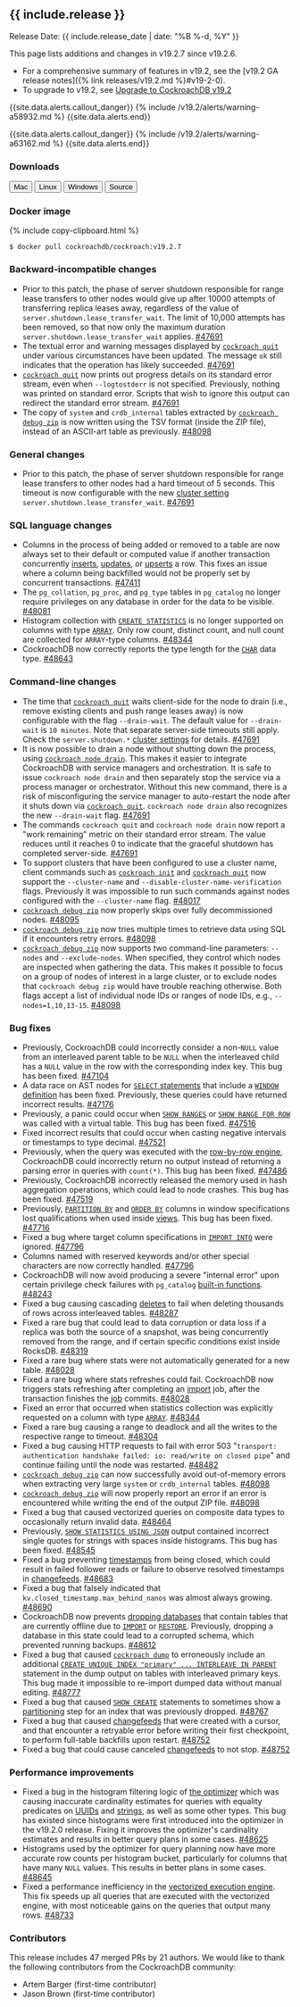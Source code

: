 <h2 id="{{ include.release | slugify }}">{{ include.release }}</h2>

Release Date: {{ include.release_date | date: "%B %-d, %Y" }}

This page lists additions and changes in v19.2.7 since v19.2.6.

- For a comprehensive summary of features in v19.2, see the [v19.2 GA release notes]({% link releases/v19.2.md %}#v19-2-0).
- To upgrade to v19.2, see [Upgrade to CockroachDB v19.2](https://www.cockroachlabs.com/docs/v19.2/upgrade-cockroach-version)

{{site.data.alerts.callout_danger}}
{% include /v19.2/alerts/warning-a58932.md %}
{{site.data.alerts.end}}

{{site.data.alerts.callout_danger}}
{% include /v19.2/alerts/warning-a63162.md %}
{{site.data.alerts.end}}

<h3 id="v19-2-7-downloads">Downloads</h3>

<div id="os-tabs" class="clearfix os-tabs_button-outline-primary">
    <a href="https://binaries.cockroachdb.com/cockroach-v19.2.7.darwin-10.9-amd64.tgz"><button id="mac" data-eventcategory="mac-binary-release-notes">Mac</button></a>
    <a href="https://binaries.cockroachdb.com/cockroach-v19.2.7.linux-amd64.tgz"><button id="linux" data-eventcategory="linux-binary-release-notes">Linux</button></a>
    <a href="https://binaries.cockroachdb.com/cockroach-v19.2.7.windows-6.2-amd64.zip"><button id="windows" data-eventcategory="windows-binary-release-notes">Windows</button></a>
    <a href="https://binaries.cockroachdb.com/cockroach-v19.2.7.src.tgz"><button id="source" data-eventcategory="source-release-notes">Source</button></a>
</div>

<h3 id="v19-2-7-docker-image">Docker image</h3>

{% include copy-clipboard.html %}
~~~shell
$ docker pull cockroachdb/cockroach:v19.2.7
~~~

<h3 id="v19-2-7-backward-incompatible-changes">Backward-incompatible changes</h3>

- Prior to this patch, the phase of server shutdown responsible for range lease transfers to other nodes would give up after 10000 attempts of transferring replica leases away, regardless of the value of `server.shutdown.lease_transfer_wait`. The limit of 10,000 attempts has been removed, so that now only the maximum duration `server.shutdown.lease_transfer_wait` applies. [#47691][#47691]
- The textual error and warning messages displayed by [`cockroach quit`](https://www.cockroachlabs.com/docs/v19.2/cockroach-quit) under various circumstances have been updated. The message `ok` still indicates that the operation has likely succeeded. [#47691][#47691]
- [`cockroach quit`](https://www.cockroachlabs.com/docs/v19.2/cockroach-quit) now prints out progress details on its standard error stream, even when `--logtostderr` is not specified. Previously, nothing was printed on standard error. Scripts that wish to ignore this output can redirect the standard error stream. [#47691][#47691]
- The copy of `system` and `crdb_internal` tables extracted by [`cockroach debug zip`](https://www.cockroachlabs.com/docs/v19.2/cockroach-debug-zip) is now written using the TSV format (inside the ZIP file), instead of an ASCII-art table as previously. [#48098][#48098]

<h3 id="v19-2-7-general-changes">General changes</h3>

- Prior to this patch, the phase of server shutdown responsible for range lease transfers to other nodes had a hard timeout of 5 seconds. This timeout is now configurable with the new [cluster setting](https://www.cockroachlabs.com/docs/v19.2/set-cluster-setting) `server.shutdown.lease_transfer_wait`. [#47691][#47691]

<h3 id="v19-2-7-sql-language-changes">SQL language changes</h3>

- Columns in the process of being added or removed to a table are now always set to their default or computed value if another transaction concurrently [inserts](https://www.cockroachlabs.com/docs/v19.2/insert), [updates](https://www.cockroachlabs.com/docs/v19.2/update), or [upserts](https://www.cockroachlabs.com/docs/v19.2/upsert) a row. This fixes an issue where a column being backfilled would not be properly set by concurrent transactions. [#47411][#47411]
- The `pg_collation`, `pg_proc`, and `pg_type` tables in `pg_catalog` no longer require privileges on any database in order for the data to be visible. [#48081][#48081]
- Histogram collection with [`CREATE STATISTICS`](https://www.cockroachlabs.com/docs/v19.2/create-statistics) is no longer supported on columns with type [`ARRAY`](https://www.cockroachlabs.com/docs/v19.2/array). Only row count, distinct count, and null count are collected for `ARRAY`-type columns. [#48344][#48344]
- CockroachDB now correctly reports the type length for the [`CHAR`](https://www.cockroachlabs.com/docs/v19.2/string) data type. [#48643][#48643]

<h3 id="v19-2-7-command-line-changes">Command-line changes</h3>

- The time that [`cockroach quit`](https://www.cockroachlabs.com/docs/v19.2/cockroach-quit) waits client-side for the node to drain (i.e., remove existing clients and push range leases away) is now configurable with the flag `--drain-wait`. The default value for `--drain-wait` is `10 minutes`. Note that separate server-side timeouts still apply. Check the `server.shutdown.*` [cluster settings](https://www.cockroachlabs.com/docs/v19.2/set-cluster-setting) for details. [#47691][#47691]
- It is now possible to drain a node without shutting down the process, using [`cockroach node drain`](https://www.cockroachlabs.com/docs/v19.2/cockroach-node). This makes it easier to integrate CockroachDB with service managers and orchestration. It is safe to issue `cockroach node drain` and then separately stop the service via a process manager or orchestrator. Without this new command, there is a risk of misconfiguring the service manager to auto-restart the node after it shuts down via [`cockroach quit`](https://www.cockroachlabs.com/docs/v19.2/cockroach-quit). `cockroach node drain` also recognizes the new `--drain-wait` flag. [#47691][#47691]
- The commands `cockroach quit` and `cockroach node drain` now report a "work remaining" metric on their standard error stream. The value reduces until it reaches 0 to indicate that the graceful shutdown has completed server-side. [#47691][#47691]
- To support clusters that have been configured to use a cluster name, client commands such as [`cockroach init`](https://www.cockroachlabs.com/docs/v19.2/cockroach-init) and [`cockroach quit`](https://www.cockroachlabs.com/docs/v19.2/cockroach-quit) now support the `--cluster-name` and `--disable-cluster-name-verification` flags. Previously it was impossible to run such commands against nodes configured with the `--cluster-name` flag. [#48017][#48017]
- [`cockroach debug zip`](https://www.cockroachlabs.com/docs/v19.2/cockroach-debug-zip) now properly skips over fully decommissioned nodes. [#48095][#48095]
- [`cockroach debug zip`](https://www.cockroachlabs.com/docs/v19.2/cockroach-debug-zip) now tries multiple times to retrieve data using SQL if it encounters retry errors. [#48098][#48098]
- [`cockroach debug zip`](https://www.cockroachlabs.com/docs/v19.2/cockroach-debug-zip) now supports two command-line parameters: `--nodes` and `--exclude-nodes`. When specified, they control which nodes are inspected when gathering the data. This makes it possible to focus on a group of nodes of interest in a large cluster, or to exclude nodes that `cockroach debug zip` would have trouble reaching otherwise. Both flags accept a list of individual node IDs or ranges of node IDs, e.g., `--nodes=1,10,13-15`. [#48098][#48098]

<h3 id="v19-2-7-bug-fixes">Bug fixes</h3>

- Previously, CockroachDB could incorrectly consider a non-`NULL` value from an interleaved parent table to be `NULL` when the interleaved child has a `NULL` value in the row with the corresponding index key. This bug has been fixed. [#47104][#47104]
- A data race on AST nodes for [`SELECT` statements](https://www.cockroachlabs.com/docs/v19.2/select-clause) that include a [`WINDOW` definition](https://www.cockroachlabs.com/docs/v19.2/window-functions#window-definitions) has been fixed. Previously, these queries could have returned incorrect results. [#47176][#47176]
- Previously, a panic could occur when [`SHOW RANGES`](https://www.cockroachlabs.com/docs/v19.2/show-ranges) or [`SHOW RANGE FOR ROW`](https://www.cockroachlabs.com/docs/v19.2/show-range-for-row) was called with a virtual table. This bug has been fixed. [#47516][#47516]
- Fixed incorrect results that could occur when casting negative intervals or timestamps to type decimal. [#47521][#47521]
- Previously, when the query was executed with the [row-by-row engine](https://www.cockroachlabs.com/docs/v19.2/vectorized-execution), CockroachDB could incorrectly return no output instead of returning a parsing error in queries with `count(*)`. This bug has been fixed. [#47486][#47486]
- Previously, CockroachDB incorrectly released the memory used in hash aggregation operations, which could lead to node crashes. This bug has been fixed. [#47519][#47519]
- Previously, [`PARTITION BY`](https://www.cockroachlabs.com/docs/v19.2/partition-by) and [`ORDER BY`](https://www.cockroachlabs.com/docs/v19.2/query-order) columns in window specifications lost qualifications when used inside [views](https://www.cockroachlabs.com/docs/v19.2/views). This bug has been fixed. [#47716][#47716]
- Fixed a bug where target column specifications in [`IMPORT INTO`](https://www.cockroachlabs.com/docs/v19.2/import-into) were ignored. [#47796][#47796]
- Columns named with reserved keywords and/or other special characters are now correctly handled. [#47796][#47796]
- CockroachDB will now avoid producing a severe "internal error" upon certain privilege check failures with `pg_catalog` [built-in functions](https://www.cockroachlabs.com/docs/v19.2/functions-and-operators). [#48243][#48243]
- Fixed a bug causing cascading [deletes](https://www.cockroachlabs.com/docs/v19.2/delete) to fail when deleting thousands of rows across interleaved tables. [#48287][#48287]
- Fixed a rare bug that could lead to data corruption or data loss if a replica was both the source of a snapshot, was being concurrently removed from the range, and if certain specific conditions exist inside RocksDB. [#48319][#48319]
- Fixed a rare bug where stats were not automatically generated for a new table. [#48028][#48028]
- Fixed a rare bug where stats refreshes could fail. CockroachDB now triggers stats refreshing after completing an [import](https://www.cockroachlabs.com/docs/v19.2/import) job, after the transaction finishes the [job](https://www.cockroachlabs.com/docs/v19.2/show-jobs) commits. [#48028][#48028]
- Fixed an error that occurred when statistics collection was explicitly requested on a column with type [`ARRAY`](https://www.cockroachlabs.com/docs/v19.2/array). [#48344][#48344]
- Fixed a rare bug causing a range to deadlock and all the writes to the respective range to timeout. [#48304][#48304]
- Fixed a bug causing HTTP requests to fail with error 503 "`transport: authentication handshake failed: io: read/write on closed pipe`" and continue failing until the node was restarted. [#48482][#48482]
- [`cockroach debug zip`](https://www.cockroachlabs.com/docs/v19.2/cockroach-debug-zip) can now successfully avoid out-of-memory errors when extracting very large `system` or `crdb_internal` tables. [#48098][#48098]
- [`cockroach debug zip`](https://www.cockroachlabs.com/docs/v19.2/cockroach-debug-zip) will now properly report an error if an error is encountered while writing the end of the output ZIP file. [#48098][#48098]
- Fixed a bug that caused vectorized queries on composite data types to occasionally return invalid data. [#48464][#48464]
- Previously, [`SHOW STATISTICS USING JSON`](https://www.cockroachlabs.com/docs/v19.2/show-statistics) output contained incorrect single quotes for strings with spaces inside histograms. This bug has been fixed. [#48545][#48545]
- Fixed a bug preventing [timestamps](https://www.cockroachlabs.com/docs/v19.2/timestamp) from being closed, which could result in failed follower reads or failure to observe resolved timestamps in [changefeeds](https://www.cockroachlabs.com/docs/v19.2/changefeed-for). [#48683][#48683]
- Fixed a bug that falsely indicated that `kv.closed_timestamp.max_behind_nanos` was almost always growing. [#48690][#48690]
- CockroachDB now prevents [dropping databases](https://www.cockroachlabs.com/docs/v19.2/drop-database) that contain tables that are currently offline due to [`IMPORT`](https://www.cockroachlabs.com/docs/v19.2/import) or [`RESTORE`](https://www.cockroachlabs.com/docs/v19.2/restore). Previously, dropping a database in this state could lead to a corrupted schema, which prevented running backups. [#48612][#48612]
- Fixed a bug that caused [`cockroach dump`](https://www.cockroachlabs.com/docs/v19.2/cockroach-dump) to erroneously include an additional [`CREATE UNIQUE INDEX "primary" ... INTERLEAVE IN PARENT`](https://www.cockroachlabs.com/docs/v19.2/create-index) statement in the dump output on tables with interleaved primary keys. This bug made it impossible to re-import dumped data without manual editing. [#48777][#48777]
- Fixed a bug that caused [`SHOW CREATE`](https://www.cockroachlabs.com/docs/v19.2/show-create) statements to sometimes show a [partitioning](https://www.cockroachlabs.com/docs/v19.2/partitioning) step for an index that was previously dropped. [#48767][#48767]
- Fixed a bug that caused [changefeeds](https://www.cockroachlabs.com/docs/v19.2/create-changefeed) that were created with a cursor, and that encounter a retryable error before writing their first checkpoint, to perform full-table backfills upon restart. [#48752][#48752]
- Fixed a bug that could cause canceled [changefeeds](https://www.cockroachlabs.com/docs/v19.2/create-changefeed) to not stop. [#48752][#48752]

<h3 id="v19-2-7-performance-improvements">Performance improvements</h3>

- Fixed a bug in the histogram filtering logic of [the optimizer](https://www.cockroachlabs.com/docs/v19.2/cost-based-optimizer) which was causing inaccurate cardinality estimates for queries with equality predicates on [UUIDs](https://www.cockroachlabs.com/docs/v19.2/uuid) and [strings](https://www.cockroachlabs.com/docs/v19.2/string), as well as some other types. This bug has existed since histograms were first introduced into the optimizer in the v19.2.0 release. Fixing it improves the optimizer's cardinality estimates and results in better query plans in some cases. [#48625][#48625]
- Histograms used by the optimizer for query planning now have more accurate row counts per histogram bucket, particularly for columns that have many `NULL` values. This results in better plans in some cases. [#48645][#48645]
- Fixed a performance inefficiency in the [vectorized execution engine](https://www.cockroachlabs.com/docs/v19.2/vectorized-execution). This fix speeds up all queries that are executed with the vectorized engine, with most noticeable gains on the queries that output many rows. [#48733][#48733]

<div class="release-note-contributors" markdown="1">

<h3 id="v19-2-7-contributors">Contributors</h3>

This release includes 47 merged PRs by 21 authors.
We would like to thank the following contributors from the CockroachDB community:

- Artem Barger (first-time contributor)
- Jason Brown (first-time contributor)

</div>

[#47104]: https://github.com/cockroachdb/cockroach/pull/47104
[#47176]: https://github.com/cockroachdb/cockroach/pull/47176
[#47411]: https://github.com/cockroachdb/cockroach/pull/47411
[#47486]: https://github.com/cockroachdb/cockroach/pull/47486
[#47516]: https://github.com/cockroachdb/cockroach/pull/47516
[#47519]: https://github.com/cockroachdb/cockroach/pull/47519
[#47521]: https://github.com/cockroachdb/cockroach/pull/47521
[#47665]: https://github.com/cockroachdb/cockroach/pull/47665
[#47691]: https://github.com/cockroachdb/cockroach/pull/47691
[#47716]: https://github.com/cockroachdb/cockroach/pull/47716
[#47796]: https://github.com/cockroachdb/cockroach/pull/47796
[#48017]: https://github.com/cockroachdb/cockroach/pull/48017
[#48028]: https://github.com/cockroachdb/cockroach/pull/48028
[#48081]: https://github.com/cockroachdb/cockroach/pull/48081
[#48095]: https://github.com/cockroachdb/cockroach/pull/48095
[#48098]: https://github.com/cockroachdb/cockroach/pull/48098
[#48243]: https://github.com/cockroachdb/cockroach/pull/48243
[#48287]: https://github.com/cockroachdb/cockroach/pull/48287
[#48304]: https://github.com/cockroachdb/cockroach/pull/48304
[#48319]: https://github.com/cockroachdb/cockroach/pull/48319
[#48344]: https://github.com/cockroachdb/cockroach/pull/48344
[#48464]: https://github.com/cockroachdb/cockroach/pull/48464
[#48482]: https://github.com/cockroachdb/cockroach/pull/48482
[#48545]: https://github.com/cockroachdb/cockroach/pull/48545
[#48612]: https://github.com/cockroachdb/cockroach/pull/48612
[#48625]: https://github.com/cockroachdb/cockroach/pull/48625
[#48643]: https://github.com/cockroachdb/cockroach/pull/48643
[#48645]: https://github.com/cockroachdb/cockroach/pull/48645
[#48683]: https://github.com/cockroachdb/cockroach/pull/48683
[#48690]: https://github.com/cockroachdb/cockroach/pull/48690
[#48733]: https://github.com/cockroachdb/cockroach/pull/48733
[#48752]: https://github.com/cockroachdb/cockroach/pull/48752
[#48767]: https://github.com/cockroachdb/cockroach/pull/48767
[#48777]: https://github.com/cockroachdb/cockroach/pull/48777
